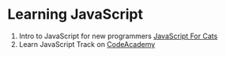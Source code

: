 # Learning JavaScript

1. Intro to JavaScript for new programmers [JavaScript For Cats](http://jsforcats.com/)
2. Learn JavaScript Track on [CodeAcademy](https://www.codecademy.com/learn/learn-javascript)
